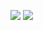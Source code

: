 
![](http://github-profile-summary-cards.vercel.app/api/cards/repos-per-language?username=lxcxs&hide=Html&theme=nord_dark)  ![](http://github-profile-summary-cards.vercel.app/api/cards/most-commit-language?username=lxcxs&theme=nord_dark) 

